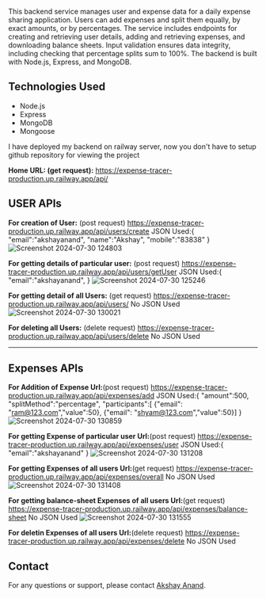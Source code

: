 This backend service manages user and expense data for a daily expense sharing application. Users can add expenses and split them equally, by exact amounts, or by percentages. 
The service includes endpoints for creating and retrieving user details, adding and retrieving expenses, and downloading balance sheets. Input validation ensures data integrity,
including checking that percentage splits sum to 100%. The backend is built with Node.js, Express, and MongoDB.

## Technologies Used
- Node.js
- Express
- MongoDB
- Mongoose



I have deployed my backend on railway server, now you don't have to setup github repository for viewing the project

**Home URL: (get request):** https://expense-tracer-production.up.railway.app/api/

## USER APIs
**For creation of User:** (post request) https://expense-tracer-production.up.railway.app/api/users/create
JSON Used:{
"email":"akshayanand",
"name":"Akshay",
"mobile":"83838"
}
![Screenshot 2024-07-30 124803](https://github.com/user-attachments/assets/4b71cfa4-336c-4878-b1e9-77b0a2fae4ad)






**For getting details of particular user:** (post request) https://expense-tracer-production.up.railway.app/api/users/getUser
JSON Used:{
"email":"akshayanand",
}
![Screenshot 2024-07-30 125246](https://github.com/user-attachments/assets/df01c132-7e28-4067-b3a3-d946de3451e4)






**For getting detail of all Users:** (get request) https://expense-tracer-production.up.railway.app/api/users/
No JSON Used
![Screenshot 2024-07-30 130021](https://github.com/user-attachments/assets/6eb6a611-f9ae-472e-acac-06731029fc0d)






**For deleting all Users:** (delete request) https://expense-tracer-production.up.railway.app/api/users/delete
No JSON Used



-----------------------------------------------------------------------------------------------------------------------------------------------------------------------------

## Expenses APIs

**For Addition of Expense Url:**(post request) https://expense-tracer-production.up.railway.app/api/expenses/add
JSON Used:{
  "amount":500,
  "splitMethod":"percentage",
  "participants":[
    {"email": "ram@123.com","value":50},
    {"email": "shyam@123.com","value":50}]
}
![Screenshot 2024-07-30 130859](https://github.com/user-attachments/assets/cc22d97a-96f7-4d10-98a4-5569808abeb4)





**For getting Expense of particular user Url:**(post request) https://expense-tracer-production.up.railway.app/api/expenses/user
JSON Used:{
"email":"akshayanand"
}
![Screenshot 2024-07-30 131208](https://github.com/user-attachments/assets/57c75315-d2ad-4281-b81f-83fe2ca1db93)






**For getting Expenses of all users Url:**(get request) https://expense-tracer-production.up.railway.app/api/expenses/overall
No JSON Used
![Screenshot 2024-07-30 131408](https://github.com/user-attachments/assets/04814ffa-67fb-4b49-877f-06ce157209b4)






**For getting balance-sheet Expenses of all users Url:**(get request) https://expense-tracer-production.up.railway.app/api/expenses/balance-sheet
No JSON Used
![Screenshot 2024-07-30 131555](https://github.com/user-attachments/assets/23c3f138-af2c-4d11-a474-2c95ebed8923)





**For deletin Expenses of all users Url:**(delete request) https://expense-tracer-production.up.railway.app/api/expenses/delete
No JSON Used


## Contact
For any questions or support, please contact [Akshay Anand](akshayanand0024@gmail.com).






